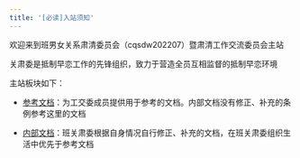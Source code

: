 ```yaml
---
title: '[必读]入站须知'
---
```

欢迎来到班男女关系肃清委员会（cqsdw202207）暨肃清工作交流委员会主站
<!-- more -->

关肃委是抵制早恋工作的先锋组织，致力于营造全员互相监督的抵制早恋环境

主站板块如下：

- [参考文档](/global-docs/)：为工交委成员提供用于参考的文档。内部文档没有修正、补充的条例参考这里的文档

- [内部文档](/local-docs/)：班关肃委根据自身情况自行修正、补充的文档，在班关肃委组织生活中优先于参考文档